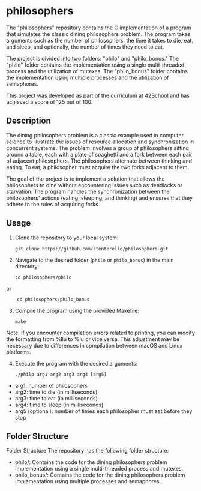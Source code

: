 # philosophers

The "philosophers" repository contains the C implementation of a program that simulates the classic dining philosophers problem. The program takes arguments such as the number of philosophers, the time it takes to die, eat, and sleep, and optionally, the number of times they need to eat.

The project is divided into two folders: "philo" and "philo_bonus." The "philo" folder contains the implementation using a single multi-threaded process and the utilization of mutexes. The "philo_bonus" folder contains the implementation using multiple processes and the utilization of semaphores.

This project was developed as part of the curriculum at 42School and has achieved a score of 125 out of 100.

## Description

The dining philosophers problem is a classic example used in computer science to illustrate the issues of resource allocation and synchronization in concurrent systems. The problem involves a group of philosophers sitting around a table, each with a plate of spaghetti and a fork between each pair of adjacent philosophers. The philosophers alternate between thinking and eating. To eat, a philosopher must acquire the two forks adjacent to them.

The goal of the project is to implement a solution that allows the philosophers to dine without encountering issues such as deadlocks or starvation. The program handles the synchronization between the philosophers' actions (eating, sleeping, and thinking) and ensures that they adhere to the rules of acquiring forks.

## Usage

1. Clone the repository to your local system:
	```shell
	git clone https://github.com/stenterello/philosophers.git

2. Navigate to the desired folder (`philo` or `philo_bonus`) in the main directory:
	```shell
	cd philosophers/philo

or  
```shell
	cd philosophers/philo_bonus
```

3. Compile the program using the provided Makefile:
	```shell
	make

Note: If you encounter compilation errors related to printing, you can modify the formatting from %llu to %lu or vice versa. This adjustment may be necessary due to differences in compilation between macOS and Linux platforms.

4. Execute the program with the desired arguments:
	```shell
	./philo arg1 arg2 arg3 arg4 [arg5]

- arg1: number of philosophers
- arg2: time to die (in milliseconds)
- arg3: time to eat (in milliseconds)
- arg4: time to sleep (in milliseconds)
- arg5 (optional): number of times each philosopher must eat before they stop


## Folder Structure

Folder Structure
The repository has the following folder structure:

- philo/: Contains the code for the dining philosophers problem implementation using a single multi-threaded process and mutexes.
- philo_bonus/: Contains the code for the dining philosophers problem implementation using multiple processes and semaphores.